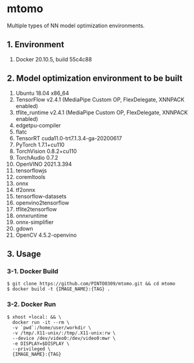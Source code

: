 # mtomo
Multiple types of NN model optimization environments.

## 1. Environment
1. Docker 20.10.5, build 55c4c88

## 2. Model optimization environment to be built
1. Ubuntu 18.04 x86_64
2. TensorFlow v2.4.1 (MediaPipe Custom OP, FlexDelegate, XNNPACK enabled)
3. tflite_runtime v2.4.1 (MediaPipe Custom OP, FlexDelegate, XNNPACK enabled)
4. edgetpu-compiler
5. flatc
6. TensorRT cuda11.0-trt7.1.3.4-ga-20200617
7. PyTorch 1.7.1+cu110
8. TorchVision 0.8.2+cu110
9. TorchAudio 0.7.2
10. OpenVINO 2021.3.394
11. tensorflowjs
12. coremltools
13. onnx
14. tf2onnx
15. tensorflow-datasets
16. openvino2tensorflow
17. tflite2tensorflow
18. onnxruntime
19. onnx-simplifier
20. gdown
21. OpenCV 4.5.2-openvino

## 3. Usage
### 3-1. Docker Build
```
$ git clone https://github.com/PINTO0309/mtomo.git && cd mtomo
$ docker build -t {IMAGE_NAME}:{TAG} .
```

### 3-2. Docker Run
```
$ xhost +local: && \
  docker run -it --rm \
  -v `pwd`:/home/user/workdir \
  -v /tmp/.X11-unix/:/tmp/.X11-unix:rw \
  --device /dev/video0:/dev/video0:mwr \
  -e DISPLAY=$DISPLAY \
  --privileged \
  {IMAGE_NAME}:{TAG}
```


